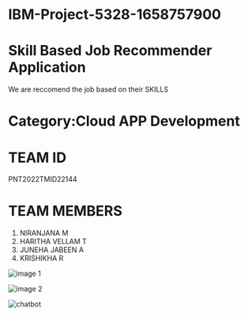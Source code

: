 # IBM-Project-5328-1658757900

# Skill  Based Job Recommender Application

 We are reccomend the job based on their SKILLS
 # Category:Cloud APP Development
 # TEAM ID
 PNT2022TMID22144
 # TEAM MEMBERS
 1. NIRANJANA M
 2. HARITHA VELLAM T
 3. JUNEHA JABEEN A
 4. KRISHIKHA R
 
 
![image 1](https://user-images.githubusercontent.com/113250205/202863059-3a9727db-9eda-4aa1-9470-67737178ab43.jpg)

![image 2](https://user-images.githubusercontent.com/113250205/202863078-6786ad5b-a8c2-46d4-af7d-3e8910269044.jpg)

![chatbot](https://user-images.githubusercontent.com/113250205/202863088-d2a53444-e7ee-4651-a0d3-80b775dcdd9a.jpg)
